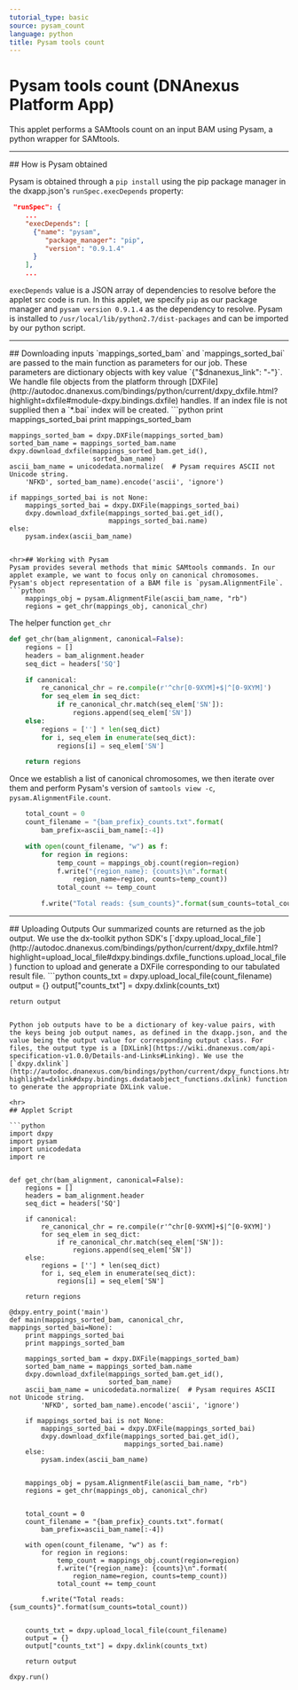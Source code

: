 ```yaml
---
tutorial_type: basic
source: pysam_count
language: python
title: Pysam tools count
---
```

# Pysam tools count (DNAnexus Platform App)

This applet performs a SAMtools count on an input BAM using Pysam, a python wrapper for SAMtools.

<hr>## How is Pysam obtained

Pysam is obtained through a `pip install` using the pip package manager in the dxapp.json's `runSpec.execDepends` property:
<!-- Since JSON can't be commented cannot autogenerate below. YAML looking good right now -->

```json
 "runSpec": {
    ...
    "execDepends": [
      {"name": "pysam",
         "package_manager": "pip",
         "version": "0.9.1.4"
      }
    ],
    ...
```
`execDepends` value is a JSON array of dependencies to resolve before the applet src code is run. In this applet, we specify `pip` as our package manager and `pysam version 0.9.1.4` as the dependency to resolve. Pysam is installed to `/usr/local/lib/python2.7/dist-packages` and can be imported by our python script.

<hr>## Downloading inputs   
`mappings_sorted_bam` and `mappings_sorted_bai` are passed to the main function as parameters for our job. These parameters are dictionary objects with key value `{"$dnanexus_link": "<file>-<xxxx>"}`. We handle file objects from the platform through [DXFile](http://autodoc.dnanexus.com/bindings/python/current/dxpy_dxfile.html?highlight=dxfile#module-dxpy.bindings.dxfile) handles. If an index file is not supplied then a `*.bai` index will be created.
```python
    print mappings_sorted_bai
    print mappings_sorted_bam

    mappings_sorted_bam = dxpy.DXFile(mappings_sorted_bam)
    sorted_bam_name = mappings_sorted_bam.name
    dxpy.download_dxfile(mappings_sorted_bam.get_id(),
                         sorted_bam_name)
    ascii_bam_name = unicodedata.normalize(  # Pysam requires ASCII not Unicode string.
        'NFKD', sorted_bam_name).encode('ascii', 'ignore')

    if mappings_sorted_bai is not None:
        mappings_sorted_bai = dxpy.DXFile(mappings_sorted_bai)
        dxpy.download_dxfile(mappings_sorted_bai.get_id(),
                             mappings_sorted_bai.name)
    else:
        pysam.index(ascii_bam_name)
```

<hr>## Working with Pysam
Pysam provides several methods that mimic SAMtools commands. In our applet example, we want to focus only on canonical chromosomes. Pysam's object representation of a BAM file is `pysam.AlignmentFile`.
```python
    mappings_obj = pysam.AlignmentFile(ascii_bam_name, "rb")
    regions = get_chr(mappings_obj, canonical_chr)
```

The helper function `get_chr`
```python
def get_chr(bam_alignment, canonical=False):
    regions = []
    headers = bam_alignment.header
    seq_dict = headers['SQ']

    if canonical:
        re_canonical_chr = re.compile(r'^chr[0-9XYM]+$|^[0-9XYM]')
        for seq_elem in seq_dict:
            if re_canonical_chr.match(seq_elem['SN']):
                regions.append(seq_elem['SN'])
    else:
        regions = [''] * len(seq_dict)
        for i, seq_elem in enumerate(seq_dict):
            regions[i] = seq_elem['SN']

    return regions
```

Once we establish a list of canonical chromosomes, we then iterate over them and perform Pysam's version of `samtools view -c`, `pysam.AlignmentFile.count`.
```python
    total_count = 0
    count_filename = "{bam_prefix}_counts.txt".format(
        bam_prefix=ascii_bam_name[:-4])

    with open(count_filename, "w") as f:
        for region in regions:
            temp_count = mappings_obj.count(region=region)
            f.write("{region_name}: {counts}\n".format(
                region_name=region, counts=temp_count))
            total_count += temp_count

        f.write("Total reads: {sum_counts}".format(sum_counts=total_count))
```

<hr>## Uploading Outputs
Our summarized counts are returned as the job output. We use the dx-toolkit python SDK's [`dxpy.upload_local_file`](http://autodoc.dnanexus.com/bindings/python/current/dxpy_dxfile.html?highlight=upload_local_file#dxpy.bindings.dxfile_functions.upload_local_file) function to upload and generate a DXFile corresponding to our tabulated result file.
```python
    counts_txt = dxpy.upload_local_file(count_filename)
    output = {}
    output["counts_txt"] = dxpy.dxlink(counts_txt)

    return output
```

Python job outputs have to be a dictionary of key-value pairs, with the keys being job output names, as defined in the dxapp.json, and the value being the output value for corresponding output class. For files, the output type is a [DXLink](https://wiki.dnanexus.com/api-specification-v1.0.0/Details-and-Links#Linking). We use the [`dxpy.dxlink`](http://autodoc.dnanexus.com/bindings/python/current/dxpy_functions.html?highlight=dxlink#dxpy.bindings.dxdataobject_functions.dxlink) function to generate the appropriate DXLink value.

<hr>
## Applet Script

```python
import dxpy
import pysam
import unicodedata
import re


def get_chr(bam_alignment, canonical=False):
    regions = []
    headers = bam_alignment.header
    seq_dict = headers['SQ']

    if canonical:
        re_canonical_chr = re.compile(r'^chr[0-9XYM]+$|^[0-9XYM]')
        for seq_elem in seq_dict:
            if re_canonical_chr.match(seq_elem['SN']):
                regions.append(seq_elem['SN'])
    else:
        regions = [''] * len(seq_dict)
        for i, seq_elem in enumerate(seq_dict):
            regions[i] = seq_elem['SN']

    return regions

@dxpy.entry_point('main')
def main(mappings_sorted_bam, canonical_chr, mappings_sorted_bai=None):
    print mappings_sorted_bai
    print mappings_sorted_bam

    mappings_sorted_bam = dxpy.DXFile(mappings_sorted_bam)
    sorted_bam_name = mappings_sorted_bam.name
    dxpy.download_dxfile(mappings_sorted_bam.get_id(),
                         sorted_bam_name)
    ascii_bam_name = unicodedata.normalize(  # Pysam requires ASCII not Unicode string.
        'NFKD', sorted_bam_name).encode('ascii', 'ignore')

    if mappings_sorted_bai is not None:
        mappings_sorted_bai = dxpy.DXFile(mappings_sorted_bai)
        dxpy.download_dxfile(mappings_sorted_bai.get_id(),
                             mappings_sorted_bai.name)
    else:
        pysam.index(ascii_bam_name)


    mappings_obj = pysam.AlignmentFile(ascii_bam_name, "rb")
    regions = get_chr(mappings_obj, canonical_chr)


    total_count = 0
    count_filename = "{bam_prefix}_counts.txt".format(
        bam_prefix=ascii_bam_name[:-4])

    with open(count_filename, "w") as f:
        for region in regions:
            temp_count = mappings_obj.count(region=region)
            f.write("{region_name}: {counts}\n".format(
                region_name=region, counts=temp_count))
            total_count += temp_count

        f.write("Total reads: {sum_counts}".format(sum_counts=total_count))


    counts_txt = dxpy.upload_local_file(count_filename)
    output = {}
    output["counts_txt"] = dxpy.dxlink(counts_txt)

    return output

dxpy.run()
```
